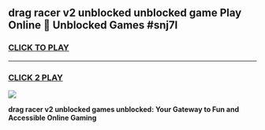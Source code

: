 
## drag racer v2 unblocked unblocked game Play Online 👋 Unblocked Games #snj7l
<h3>
<a href="https://premium.freeplayer.one?title=drag_racer_v2_unblocked&ref=21F">CLICK TO PLAY</a></h3>
<hr>

<h3>
<a href="https://premium.freeplayer.one?title=drag_racer_v2_unblocked&ref=21F">CLICK 2 PLAY</a>
  
</h3>

<a href="https://premium.freeplayer.one?title=drag_racer_v2_unblocked&ref=21F/"><img src="https://clearcache.store/games.png"></a>


**drag racer v2 unblocked games unblocked: Your Gateway to Fun and Accessible Online Gaming**
